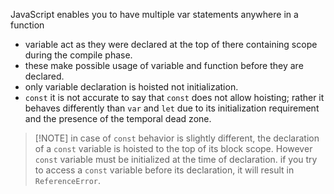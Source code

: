 JavaScript enables  you to have multiple var statements anywhere in a function
- variable act as they were declared at the top of there containing scope during the compile phase.
- these make possible usage of variable and function before they are declared.
- only variable declaration is hoisted not initialization.
- `const` it is not accurate to say that `const` does not allow hoisting; rather it behaves differently than `var` and `let` due to its initialization requirement and the presence of the temporal dead zone.

> [!NOTE] in case of `const` behavior is slightly different, the declaration of a `const` variable is hoisted to the top of its block scope. However `const` variable must be initialized at the time of declaration. if you try to access a `const` variable before its declaration, it will result in `ReferenceError`.